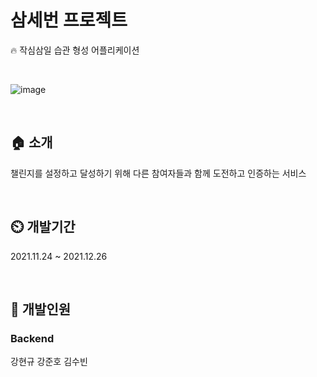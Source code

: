 # 삼세번 프로젝트
🔥 작심삼일 습관 형성 어플리케이션

<br/>

![image](https://user-images.githubusercontent.com/78840035/149527613-fa90b476-875a-4041-9c49-2cb280061989.png)


<br/>

## 🏠 소개
챌린지를 설정하고 달성하기 위해 다른 참여자들과 함께 도전하고 인증하는 서비스

<br/>

## ⏲️ 개발기간
2021.11.24 ~ 2021.12.26

<br/>

## 🧙 개발인원
### Backend
강현규
강준호
김수빈
